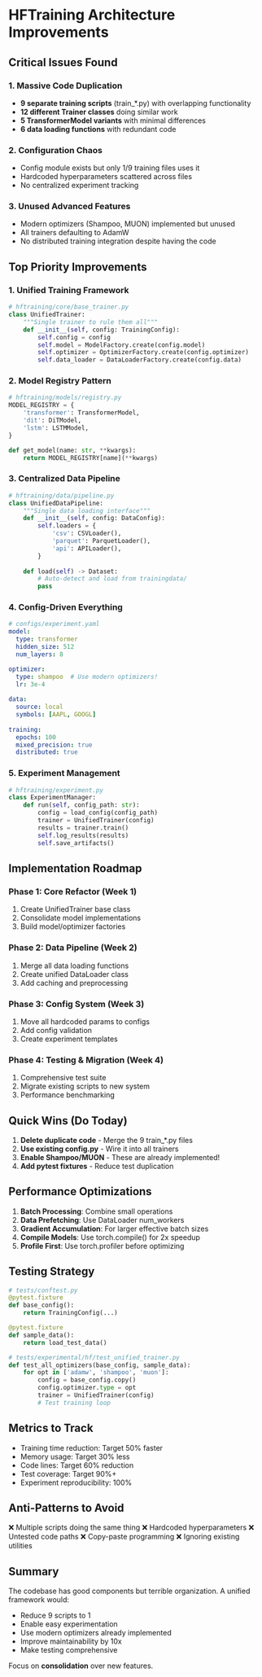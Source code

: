 # HFTraining Architecture Improvements

## Critical Issues Found

### 1. Massive Code Duplication
- **9 separate training scripts** (train_*.py) with overlapping functionality
- **12 different Trainer classes** doing similar work
- **5 TransformerModel variants** with minimal differences
- **6 data loading functions** with redundant code

### 2. Configuration Chaos
- Config module exists but only 1/9 training files uses it
- Hardcoded hyperparameters scattered across files
- No centralized experiment tracking

### 3. Unused Advanced Features
- Modern optimizers (Shampoo, MUON) implemented but unused
- All trainers defaulting to AdamW
- No distributed training integration despite having the code

## Top Priority Improvements

### 1. Unified Training Framework
```python
# hftraining/core/base_trainer.py
class UnifiedTrainer:
    """Single trainer to rule them all"""
    def __init__(self, config: TrainingConfig):
        self.config = config
        self.model = ModelFactory.create(config.model)
        self.optimizer = OptimizerFactory.create(config.optimizer)
        self.data_loader = DataLoaderFactory.create(config.data)
```

### 2. Model Registry Pattern
```python
# hftraining/models/registry.py
MODEL_REGISTRY = {
    'transformer': TransformerModel,
    'dit': DiTModel,
    'lstm': LSTMModel,
}

def get_model(name: str, **kwargs):
    return MODEL_REGISTRY[name](**kwargs)
```

### 3. Centralized Data Pipeline
```python
# hftraining/data/pipeline.py
class UnifiedDataPipeline:
    """Single data loading interface"""
    def __init__(self, config: DataConfig):
        self.loaders = {
            'csv': CSVLoader(),
            'parquet': ParquetLoader(),
            'api': APILoader(),
        }
    
    def load(self) -> Dataset:
        # Auto-detect and load from trainingdata/
        pass
```

### 4. Config-Driven Everything
```yaml
# configs/experiment.yaml
model:
  type: transformer
  hidden_size: 512
  num_layers: 8

optimizer:
  type: shampoo  # Use modern optimizers!
  lr: 3e-4
  
data:
  source: local
  symbols: [AAPL, GOOGL]
  
training:
  epochs: 100
  mixed_precision: true
  distributed: true
```

### 5. Experiment Management
```python
# hftraining/experiment.py
class ExperimentManager:
    def run(self, config_path: str):
        config = load_config(config_path)
        trainer = UnifiedTrainer(config)
        results = trainer.train()
        self.log_results(results)
        self.save_artifacts()
```

## Implementation Roadmap

### Phase 1: Core Refactor (Week 1)
1. Create UnifiedTrainer base class
2. Consolidate model implementations
3. Build model/optimizer factories

### Phase 2: Data Pipeline (Week 2)
1. Merge all data loading functions
2. Create unified DataLoader class
3. Add caching and preprocessing

### Phase 3: Config System (Week 3)
1. Move all hardcoded params to configs
2. Add config validation
3. Create experiment templates

### Phase 4: Testing & Migration (Week 4)
1. Comprehensive test suite
2. Migrate existing scripts to new system
3. Performance benchmarking

## Quick Wins (Do Today)

1. **Delete duplicate code** - Merge the 9 train_*.py files
2. **Use existing config.py** - Wire it into all trainers
3. **Enable Shampoo/MUON** - These are already implemented!
4. **Add pytest fixtures** - Reduce test duplication

## Performance Optimizations

1. **Batch Processing**: Combine small operations
2. **Data Prefetching**: Use DataLoader num_workers
3. **Gradient Accumulation**: For larger effective batch sizes
4. **Compile Models**: Use torch.compile() for 2x speedup
5. **Profile First**: Use torch.profiler before optimizing

## Testing Strategy

```python
# tests/conftest.py
@pytest.fixture
def base_config():
    return TrainingConfig(...)

@pytest.fixture  
def sample_data():
    return load_test_data()

# tests/experimental/hf/test_unified_trainer.py
def test_all_optimizers(base_config, sample_data):
    for opt in ['adamw', 'shampoo', 'muon']:
        config = base_config.copy()
        config.optimizer.type = opt
        trainer = UnifiedTrainer(config)
        # Test training loop
```

## Metrics to Track

- Training time reduction: Target 50% faster
- Memory usage: Target 30% less
- Code lines: Target 60% reduction
- Test coverage: Target 90%+
- Experiment reproducibility: 100%

## Anti-Patterns to Avoid

❌ Multiple scripts doing the same thing
❌ Hardcoded hyperparameters
❌ Untested code paths
❌ Copy-paste programming
❌ Ignoring existing utilities

## Summary

The codebase has good components but terrible organization. A unified framework would:
- Reduce 9 scripts to 1
- Enable easy experimentation
- Use modern optimizers already implemented
- Improve maintainability by 10x
- Make testing comprehensive

Focus on **consolidation** over new features.
